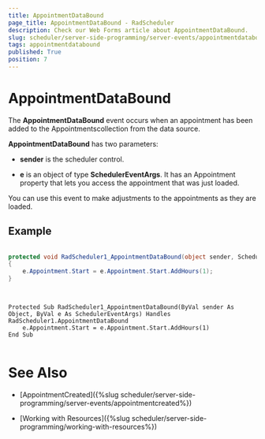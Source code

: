 ```yaml
---
title: AppointmentDataBound
page_title: AppointmentDataBound - RadScheduler
description: Check our Web Forms article about AppointmentDataBound.
slug: scheduler/server-side-programming/server-events/appointmentdatabound
tags: appointmentdatabound
published: True
position: 7
---
```


# AppointmentDataBound



The **AppointmentDataBound** event occurs when an appointment has been added to the Appointmentscollection from the data source.

**AppointmentDataBound** has two parameters:

* **sender** is the scheduler control.

* **e** is an object of type **SchedulerEventArgs**. It has an Appointment property that lets you access the appointment that was just loaded.

You can use this event to make adjustments to the appointments as they are loaded.

## Example





````C#
	
protected void RadScheduler1_AppointmentDataBound(object sender, SchedulerEventArgs e)
{
	e.Appointment.Start = e.Appointment.Start.AddHours(1);
} 
	
````
````VB.NET
	
Protected Sub RadScheduler1_AppointmentDataBound(ByVal sender As Object, ByVal e As SchedulerEventArgs) Handles RadScheduler1.AppointmentDataBound
	e.Appointment.Start = e.Appointment.Start.AddHours(1)
End Sub
	
````


# See Also

 * [AppointmentCreated]({%slug scheduler/server-side-programming/server-events/appointmentcreated%})

 * [Working with Resources]({%slug scheduler/server-side-programming/working-with-resources%})
